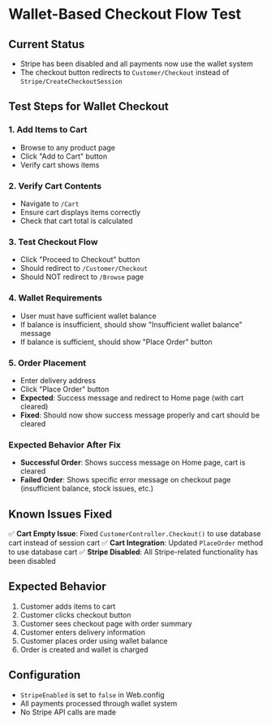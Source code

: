 # Wallet-Based Checkout Flow Test

## Current Status
- Stripe has been disabled and all payments now use the wallet system
- The checkout button redirects to `Customer/Checkout` instead of `Stripe/CreateCheckoutSession`

## Test Steps for Wallet Checkout

### 1. Add Items to Cart
- Browse to any product page
- Click "Add to Cart" button
- Verify cart shows items

### 2. Verify Cart Contents
- Navigate to `/Cart`
- Ensure cart displays items correctly
- Check that cart total is calculated

### 3. Test Checkout Flow
- Click "Proceed to Checkout" button
- Should redirect to `/Customer/Checkout`
- Should NOT redirect to `/Browse` page

### 4. Wallet Requirements
- User must have sufficient wallet balance
- If balance is insufficient, should show "Insufficient wallet balance" message
- If balance is sufficient, should show "Place Order" button

### 5. Order Placement
- Enter delivery address
- Click "Place Order" button
- **Expected**: Success message and redirect to Home page (with cart cleared)
- **Fixed**: Should now show success message properly and cart should be cleared

### Expected Behavior After Fix
- **Successful Order**: Shows success message on Home page, cart is cleared
- **Failed Order**: Shows specific error message on checkout page (insufficient balance, stock issues, etc.)

## Known Issues Fixed
✅ **Cart Empty Issue**: Fixed `CustomerController.Checkout()` to use database cart instead of session cart
✅ **Cart Integration**: Updated `PlaceOrder` method to use database cart
✅ **Stripe Disabled**: All Stripe-related functionality has been disabled

## Expected Behavior
1. Customer adds items to cart
2. Customer clicks checkout button
3. Customer sees checkout page with order summary
4. Customer enters delivery information
5. Customer places order using wallet balance
6. Order is created and wallet is charged

## Configuration
- `StripeEnabled` is set to `false` in Web.config
- All payments processed through wallet system
- No Stripe API calls are made